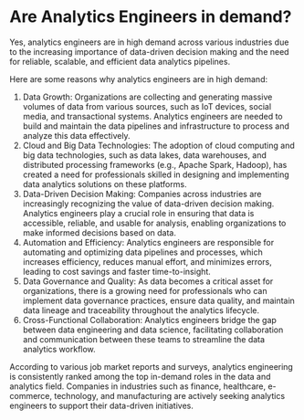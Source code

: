 # Are Analytics Engineers in demand? 

Yes, analytics engineers are in high demand across various industries due to the increasing importance of data-driven decision making and the need for reliable, scalable, and efficient data analytics pipelines.

Here are some reasons why analytics engineers are in high demand:

1. Data Growth: Organizations are collecting and generating massive volumes of data from various sources, such as IoT devices, social media, and transactional systems. Analytics engineers are needed to build and maintain the data pipelines and infrastructure to process and analyze this data effectively.
2. Cloud and Big Data Technologies: The adoption of cloud computing and big data technologies, such as data lakes, data warehouses, and distributed processing frameworks (e.g., Apache Spark, Hadoop), has created a need for professionals skilled in designing and implementing data analytics solutions on these platforms.
3. Data-Driven Decision Making: Companies across industries are increasingly recognizing the value of data-driven decision making. Analytics engineers play a crucial role in ensuring that data is accessible, reliable, and usable for analysis, enabling organizations to make informed decisions based on data.
4. Automation and Efficiency: Analytics engineers are responsible for automating and optimizing data pipelines and processes, which increases efficiency, reduces manual effort, and minimizes errors, leading to cost savings and faster time-to-insight.
5. Data Governance and Quality: As data becomes a critical asset for organizations, there is a growing need for professionals who can implement data governance practices, ensure data quality, and maintain data lineage and traceability throughout the analytics lifecycle.
6. Cross-Functional Collaboration: Analytics engineers bridge the gap between data engineering and data science, facilitating collaboration and communication between these teams to streamline the data analytics workflow.

According to various job market reports and surveys, analytics engineering is consistently ranked among the top in-demand roles in the data and analytics field. Companies in industries such as finance, healthcare, e-commerce, technology, and manufacturing are actively seeking analytics engineers to support their data-driven initiatives.
